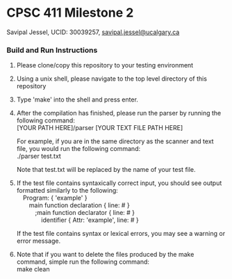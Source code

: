 # CPSC 411 Milestone 2

Savipal Jessel, UCID: 30039257, savipal.jessel@ucalgary.ca

### Build and Run Instructions

1. Please clone/copy this repository to your testing environment
2. Using a unix shell, please navigate to the top level directory of this repository
3. Type 'make' into the shell and press enter. <br />
4. After the compilation has finished, please run the parser by running the following command: <br />
    [YOUR PATH HERE]/parser    [YOUR TEXT FILE PATH HERE]

    For example, if you are in the same directory as the scanner and text file, you would run the following command: <br />
    ./parser test.txt <br />

    Note that test.txt will be replaced by the name of your test file.

5. If the test file contains syntaxically correct input, you should see output formatted similarly to the following: <br />
   &emsp;Program: { 'example' } <br />
   &emsp;&emsp;main function declaration { line: # } <br />
   &emsp;&emsp;&emsp;;main function declarator { line: # } <br />
   &emsp;&emsp;&emsp;&emsp;identifier { Attr: 'example', line: # } <br />

   If the test file contains syntax or lexical errors, you may see a warning or error message. 

6. Note that if you want to delete the files produced by the make command, simple run the following command: <br />
    make clean



